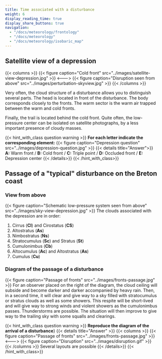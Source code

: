 ```yaml
---
title: Time associated with a disturbance
weight: 6
display_reading_time: true
display_share_buttons: true
navigation:
  - "/docs/meteorology/frontology"
  - "/docs/meteorology"
  - "/docs/meteorology/isobaric_map"
---
```

## Satellite view of a depression
{{< columns >}}
{{< figure caption="Cold front" src="../images/satellite-view-depression.jpg" >}}
<--->
{{< figure caption="Disruption seen from above" src="../images/perturbation-skyview.jpg" >}}
{{< /columns >}}

Very often, the cloud structure of a disturbance allows you to distinguish several parts. The head is located in front of the disturbance.
The body corresponds closely to the fronts. The warm sector is the warm air trapped between the warm and cold fronts.

Finally, the trail is located behind the cold front.
Quite often, the low-pressure center can be isolated on satellite photographs, by a less important presence of cloudy masses.

{{< hint_with_class question warning >}}
**For each letter indicate the corresponding element:**
{{< figure caption="Depression question" src="../images/depression-question.jpg" >}}
{{< details title="Answer">}}
**A:** Warm front / **B:** Cold front / **C:** Triple point / **D:** Occluded front / **E:** Depression center
{{< /details>}}
{{< /hint_with_class>}}

## Passage of a "typical" disturbance on the Breton coast
### View from above
{{< figure caption="Schematic low-pressure system seen from above" src="../images/sky-view-depression.jpg" >}}
The clouds associated with the depression are in order:

1. Cirrus (**CI**) and Cirostatus (**CS**)
2. Altostratus (**As**)
3. Nimbostratus (**Ns**)
4. Stratocumulus (**Sc**) and Stratus (**St**)
5. Cumulonimbus (**Cb**)
6. Altocumulus (**Ac**) and Altostratus (**As**)
7. Cumulus (**Cu**)

### Diagram of the passage of a disturbance
{{< figure caption="Passage of fronts" src="../images/fronts-passage.jpg" >}}
For an observer placed on the right of the diagram, the cloud ceiling will subside and become darker and darker accompanied by heavy rain.
Then, in a second time, it will clear and give way to a sky filled with stratocumulus or stratus clouds as well as some showers.
This respite will be short-lived and will give way to strong winds and violent showers as the cumulonimbus passes. Thunderstorms are possible.
The situation will then improve to give way to the trailing sky with some squalls and clearings.

{{< hint_with_class question warning >}}
**Reproduce the diagram of the arrival of a disturbance**}
{{< details title="Answer" >}}
{{< columns >}}
{{< figure caption="Passage of fronts" src="../images/fronts-passage.jpg" >}}
<--->
{{< figure caption="Disruption" src="../images/disruption.gif" >}}
{{< /columns >}}
Several layouts are possible
{{< /details>}}
{{< /hint_with_class>}}